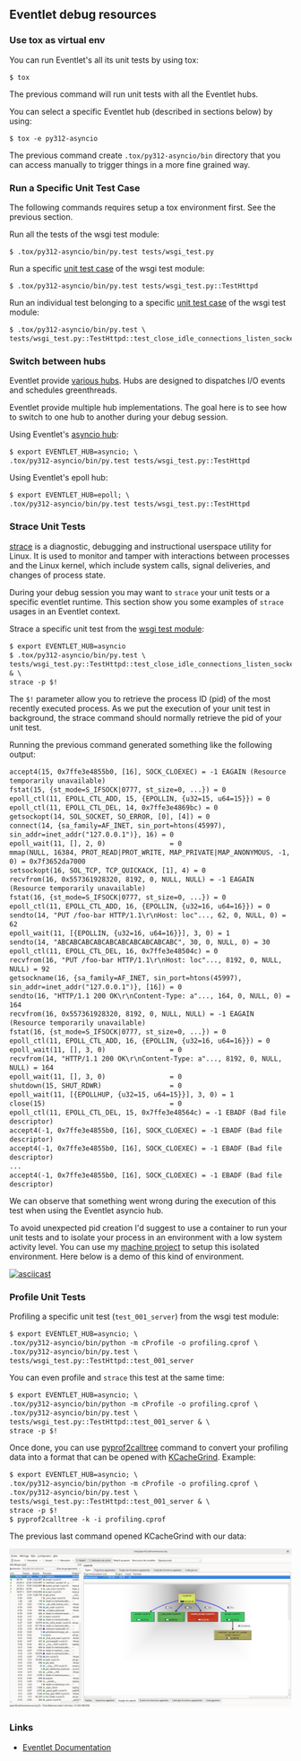 ## Eventlet debug resources

### Use tox as virtual env

You can run Eventlet's all its unit tests by using tox:

```shell
$ tox
```

The previous command will run unit tests with all the Eventlet hubs.

You can select a specific Eventlet hub (described in sections below) by using:

```shell
$ tox -e py312-asyncio
```

The previous command create `.tox/py312-asyncio/bin` directory that you
can access manually to trigger things in a more fine grained way.

### Run a Specific Unit Test Case

The following commands requires setup a tox environment first. See the
previous section.

Run all the tests of the wsgi test module:

```shell
$ .tox/py312-asyncio/bin/py.test tests/wsgi_test.py
```

Run a specific [unit test case](https://docs.python.org/3/library/unittest.html#unittest.TestCase) of the wsgi test module:

```shell
$ .tox/py312-asyncio/bin/py.test tests/wsgi_test.py::TestHttpd
```

Run an individual test belonging to a specific [unit test case](https://docs.python.org/3/library/unittest.html#unittest.TestCase) of the wsgi test module:

```shell
$ .tox/py312-asyncio/bin/py.test \
tests/wsgi_test.py::TestHttpd::test_close_idle_connections_listen_socket_closed
```

### Switch between hubs

Eventlet provide [various hubs](https://eventlet.readthedocs.io/en/latest/hubs.html). Hubs are designed to dispatches I/O events and schedules greenthreads.

Eventlet provide multiple hub implementations. The goal here is to see how to switch to one hub to another during your debug session.

Using Eventlet's [asyncio hub](https://eventlet.readthedocs.io/en/latest/migration.html#step-1-switch-to-the-asyncio-hub):

```shell
$ export EVENTLET_HUB=asyncio; \
.tox/py312-asyncio/bin/py.test tests/wsgi_test.py::TestHttpd
```

Using Eventlet's epoll hub:

```shell
$ export EVENTLET_HUB=epoll; \
.tox/py312-asyncio/bin/py.test tests/wsgi_test.py::TestHttpd
```

### Strace Unit Tests

[strace](https://strace.io/) is a diagnostic, debugging and
instructional userspace utility for Linux. It is used to monitor
and tamper with interactions between processes and the Linux kernel,
which include system calls, signal deliveries, and changes of process
state.

During your debug session you may want to `strace` your unit tests or a specific eventlet runtime. This section show you some examples of `strace` usages in an Eventlet context.

Strace a specific unit test from the [wsgi test module](https://github.com/eventlet/eventlet/blob/master/tests/wsgi_test.py):

```shell
$ export EVENTLET_HUB=asyncio
$ .tox/py312-asyncio/bin/py.test \
tests/wsgi_test.py::TestHttpd::test_close_idle_connections_listen_socket_closed  & \
strace -p $!
```

The `$!` parameter allow you to retrieve the process ID (pid) of the most recently executed process. As we put the execution of your unit test in background, the strace command should normally retrieve the pid of your unit test.

Running the previous command generated something like the following output:

```strace
accept4(15, 0x7ffe3e4855b0, [16], SOCK_CLOEXEC) = -1 EAGAIN (Resource temporarily unavailable)
fstat(15, {st_mode=S_IFSOCK|0777, st_size=0, ...}) = 0
epoll_ctl(11, EPOLL_CTL_ADD, 15, {EPOLLIN, {u32=15, u64=15}}) = 0
epoll_ctl(11, EPOLL_CTL_DEL, 14, 0x7ffe3e4869bc) = 0
getsockopt(14, SOL_SOCKET, SO_ERROR, [0], [4]) = 0
connect(14, {sa_family=AF_INET, sin_port=htons(45997), sin_addr=inet_addr("127.0.0.1")}, 16) = 0
epoll_wait(11, [], 2, 0)                = 0
mmap(NULL, 16384, PROT_READ|PROT_WRITE, MAP_PRIVATE|MAP_ANONYMOUS, -1, 0) = 0x7f3652da7000
setsockopt(16, SOL_TCP, TCP_QUICKACK, [1], 4) = 0
recvfrom(16, 0x557361928320, 8192, 0, NULL, NULL) = -1 EAGAIN (Resource temporarily unavailable)
fstat(16, {st_mode=S_IFSOCK|0777, st_size=0, ...}) = 0
epoll_ctl(11, EPOLL_CTL_ADD, 16, {EPOLLIN, {u32=16, u64=16}}) = 0
sendto(14, "PUT /foo-bar HTTP/1.1\r\nHost: loc"..., 62, 0, NULL, 0) = 62
epoll_wait(11, [{EPOLLIN, {u32=16, u64=16}}], 3, 0) = 1
sendto(14, "ABCABCABCABCABCABCABCABCABCABC", 30, 0, NULL, 0) = 30
epoll_ctl(11, EPOLL_CTL_DEL, 16, 0x7ffe3e48504c) = 0
recvfrom(16, "PUT /foo-bar HTTP/1.1\r\nHost: loc"..., 8192, 0, NULL, NULL) = 92
getsockname(16, {sa_family=AF_INET, sin_port=htons(45997), sin_addr=inet_addr("127.0.0.1")}, [16]) = 0
sendto(16, "HTTP/1.1 200 OK\r\nContent-Type: a"..., 164, 0, NULL, 0) = 164
recvfrom(16, 0x557361928320, 8192, 0, NULL, NULL) = -1 EAGAIN (Resource temporarily unavailable)
fstat(16, {st_mode=S_IFSOCK|0777, st_size=0, ...}) = 0
epoll_ctl(11, EPOLL_CTL_ADD, 16, {EPOLLIN, {u32=16, u64=16}}) = 0
epoll_wait(11, [], 3, 0)                = 0
recvfrom(14, "HTTP/1.1 200 OK\r\nContent-Type: a"..., 8192, 0, NULL, NULL) = 164
epoll_wait(11, [], 3, 0)                = 0
shutdown(15, SHUT_RDWR)                 = 0
epoll_wait(11, [{EPOLLHUP, {u32=15, u64=15}}], 3, 0) = 1
close(15)                               = 0
epoll_ctl(11, EPOLL_CTL_DEL, 15, 0x7ffe3e48564c) = -1 EBADF (Bad file descriptor)
accept4(-1, 0x7ffe3e4855b0, [16], SOCK_CLOEXEC) = -1 EBADF (Bad file descriptor)
accept4(-1, 0x7ffe3e4855b0, [16], SOCK_CLOEXEC) = -1 EBADF (Bad file descriptor)
...
accept4(-1, 0x7ffe3e4855b0, [16], SOCK_CLOEXEC) = -1 EBADF (Bad file descriptor)
```

We can observe that something went wrong during the execution of this test
when using the Eventlet asyncio hub.

To avoid unexpected pid creation I'd suggest to use a container to run your unit tests and to isolate your process in an environment with a low system activity level. You can use my [machine project](https://github.com/4383/machine) to setup this isolated environment. Here below is a demo of this kind of environment.

[![asciicast](https://asciinema.org/a/0e7cLRsHiNJlBQdlIgdkApAsU.svg)](https://asciinema.org/a/0e7cLRsHiNJlBQdlIgdkApAsU)

### Profile Unit Tests

Profiling a specific unit test (`test_001_server`) from the wsgi test module:

```shell
$ export EVENTLET_HUB=asyncio; \
.tox/py312-asyncio/bin/python -m cProfile -o profiling.cprof \
.tox/py312-asyncio/bin/py.test \
tests/wsgi_test.py::TestHttpd::test_001_server
```

You can even profile and `strace` this test at the same time:

```shell
$ export EVENTLET_HUB=asyncio; \
.tox/py312-asyncio/bin/python -m cProfile -o profiling.cprof \
.tox/py312-asyncio/bin/py.test \
tests/wsgi_test.py::TestHttpd::test_001_server & \
strace -p $!
```

Once done, you can use [pyprof2calltree](https://pypi.org/project/pyprof2calltree/)
command to convert your profiling data into a format that can be opened with
[KCacheGrind](https://kcachegrind.github.io/html/Home.html). Example:

```shell
$ export EVENTLET_HUB=asyncio; \
.tox/py312-asyncio/bin/python -m cProfile -o profiling.cprof \
.tox/py312-asyncio/bin/py.test \
tests/wsgi_test.py::TestHttpd::test_001_server & \
strace -p $!
$ pyprof2calltree -k -i profiling.cprof
```

The previous last command opened KCacheGrind with our data:

![KCacheGrind of eventlet unit test](kcachegrind-eventlet.png "KCacheGrind of eventlet unit test")


### Links

- [Eventlet Documentation](https://eventlet.readthedocs.io/)
